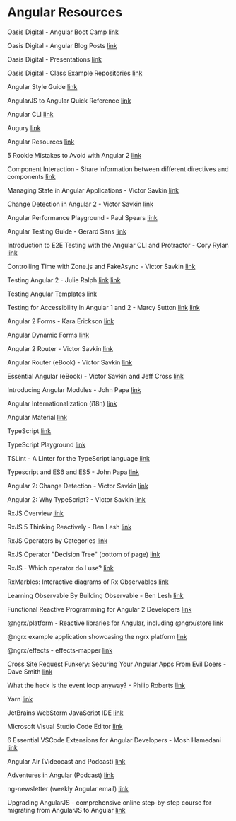 # Angular Resources

Oasis Digital - Angular Boot Camp
[link](https://angularbootcamp.com/)

Oasis Digital - Angular Blog Posts
[link](https://blog.oasisdigital.com/category/angularjs/)

Oasis Digital - Presentations
[link](https://www.youtube.com/user/OasisDigitalSoftware)

Oasis Digital - Class Example Repositories
[link](https://bitbucket.org/od-training)

Angular Style Guide
[link](https://angular.io/styleguide)

AngularJS to Angular Quick Reference
[link](https://angular.io/guide/ajs-quick-reference)

Angular CLI
[link](https://cli.angular.io/)

Augury
[link](https://augury.angular.io/)

Angular Resources
[link](https://angular.io/resources/)

5 Rookie Mistakes to Avoid with Angular 2
[link](http://angularjs.blogspot.com/2016/04/5-rookie-mistakes-to-avoid-with-angular.html)

Component Interaction - Share information between different directives and components
[link](https://angular.io/guide/component-interaction)

Managing State in Angular Applications - Victor Savkin
[link](https://blog.nrwl.io/managing-state-in-angular-applications-22b75ef5625f)

Change Detection in Angular 2 - Victor Savkin
[link](https://vsavkin.com/change-detection-in-angular-2-4f216b855d4c#.3d3r1vlvl)

Angular Performance Playground - Paul Spears
[link](https://github.com/dpsthree/angular-performance-playground)

Angular Testing Guide - Gerard Sans
[link](https://medium.com/google-developer-experts/angular-2-testing-guide-a485b6cb1ef0#.na0gwtswi)

Introduction to E2E Testing with the Angular CLI and Protractor - Cory Rylan
[link](https://coryrylan.com/blog/introduction-to-e2e-testing-with-the-angular-cli-and-protractor)

Controlling Time with Zone.js and FakeAsync - Victor Savkin
[link](https://blog.nrwl.io/controlling-time-with-zone-js-and-fakeasync-f0002dfbf48c)

Testing Angular 2 - Julie Ralph
[link](https://www.youtube.com/watch?v=f493Xf0F2yU)
[link](https://github.com/juliemr/angularconnect-2016)

Testing Angular Templates
[link](https://angular.io/guide/testing#component-inside-a-test-host)

Testing for Accessibility in Angular 1 and 2 - Marcy Sutton
[link](https://www.youtube.com/watch?v=9y2MnXo45cs)
[link](http://marcysutton.github.io/a11y-testing-with-angular/#/)

Angular 2 Forms - Kara Erickson
[link](https://www.youtube.com/watch?v=xYv9lsrV0s4)

Angular Dynamic Forms
[link](https://angular.io/guide/dynamic-form)

Angular 2 Router - Victor Savkin
[link](https://vsavkin.com/angular-2-router-d9e30599f9ea#.66cdod4ti)

Angular Router (eBook) - Victor Savkin
[link](https://leanpub.com/router)

Essential Angular (eBook) - Victor Savkin and Jeff Cross
[link](https://leanpub.com/essential_angular)

Introducing Angular Modules - John Papa
[link](https://johnpapa.net/introducing-angular-modules-root-module/)

Angular Internationalization (i18n)
[link](https://angular.io/guide/i18n)

Angular Material
[link](https://material.angular.io/)

TypeScript
[link](https://www.typescriptlang.org/)

TypeScript Playground
[link](https://www.typescriptlang.org/play/index.html)

TSLint - A Linter for the TypeScript language
[link](http://palantir.github.io/tslint/)

Typescript and ES6 and ES5 - John Papa
[link](https://johnpapa.net/es5-es2015-typescript/)

Angular 2: Change Detection - Victor Savkin
[link](https://vsavkin.com/change-detection-in-angular-2-4f216b855d4c)

Angular 2: Why TypeScript? - Victor Savkin
[link](https://vsavkin.com/writing-angular-2-in-typescript-1fa77c78d8e8#.pd2sq4xmh)

RxJS Overview
[link](http://reactivex.io/rxjs/manual/overview.html)

RxJS 5 Thinking Reactively - Ben Lesh
[link](https://youtu.be/3LKMwkuK0ZE)

RxJS Operators by Categories
[link](https://github.com/Reactive-Extensions/RxJS/blob/master/doc/gettingstarted/categories.md)

RxJS Operator "Decision Tree" (bottom of page)
[link](http://reactivex.io/rxjs/)

RxJS - Which operator do I use?
[link](https://xgrommx.github.io/rx-book/content/which_operator_do_i_use/index.html)

RxMarbles: Interactive diagrams of Rx Observables
[link](http://rxmarbles.com/)

Learning Observable By Building Observable - Ben Lesh
[link](https://medium.com/@benlesh/learning-observable-by-building-observable-d5da57405d87#.upfv3na4p)

Functional Reactive Programming for Angular 2 Developers
[link](http://blog.angular-university.io/functional-reactive-programming-for-angular-2-developers-rxjs-and-observables/)

@ngrx/platform - Reactive libraries for Angular, including @ngrx/store
[link](https://github.com/ngrx/platform)

@ngrx example application showcasing the ngrx platform
[link](https://github.com/ngrx/platform/blob/master/example-app/README.md)

@ngrx/effects - effects-mapper
[link](https://github.com/Riron/effects-mapper)

Cross Site Request Funkery: Securing Your Angular Apps From Evil Doers - Dave Smith
[link](https://www.youtube.com/watch?v=9inczw6qtpY)

What the heck is the event loop anyway? - Philip Roberts
[link](https://www.youtube.com/watch?v=8aGhZQkoFbQ)

Yarn
[link](https://yarnpkg.com)

JetBrains WebStorm JavaScript IDE
[link](https://www.jetbrains.com/webstorm/)

Microsoft Visual Studio Code Editor
[link](https://code.visualstudio.com/)

6 Essential VSCode Extensions for Angular Developers - Mosh Hamedani
[link](https://programmingwithmosh.com/angular/essential-vscode-extensions-for-angular-developers/)

Angular Air (Videocast and Podcast)
[link](https://angularair.com/)

Adventures in Angular (Podcast)
[link](https://devchat.tv/adv-in-angular)

ng-newsletter (weekly Angular email)
[link](https://www.ng-newsletter.com/)

Upgrading AngularJS - comprehensive online step-by-step course for migrating from AngularJS to Angular
[link](https://www.upgradingangularjs.com/)
